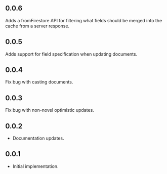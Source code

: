## 0.0.6

Adds a fromFirestore API for filtering what fields should be merged into the cache from a server response.

## 0.0.5

Adds support for field specification when updating documents.

## 0.0.4

Fix bug with casting documents.

## 0.0.3

Fix bug with non-novel optimistic updates.

## 0.0.2

* Documentation updates.

## 0.0.1

* Initial implementation.
